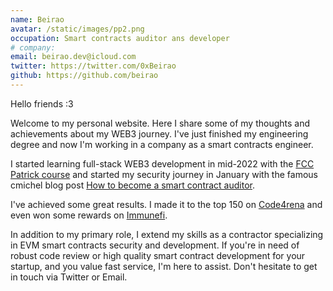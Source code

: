 ```yaml
---
name: Beirao
avatar: /static/images/pp2.png
occupation: Smart contracts auditor ans developer
# company:
email: beirao.dev@icloud.com
twitter: https://twitter.com/0xBeirao
github: https://github.com/beirao
---
```


Hello friends :3

Welcome to my personal website. Here I share some of my thoughts and achievements about my WEB3 journey. I've just finished my engineering degree and now I'm working in a company as a smart contracts engineer.

I started learning full-stack WEB3 development in mid-2022 with the [FCC Patrick course](https://www.youtube.com/watch?v=gyMwXuJrbJQ) and started my security journey in January with the famous cmichel blog post [How to become a smart contract auditor](https://cmichel.io/how-to-become-a-smart-contract-auditor/).

I've achieved some great results. I made it to the top 150 on [Code4rena](https://code4rena.com/leaderboard) and even won some rewards on [Immunefi](https://immunefi.com).

In addition to my primary role, I extend my skills as a contractor specializing in EVM smart contracts security and development. If you're in need of robust code review or high quality smart contract development for your startup, and you value fast service, I'm here to assist. Don't hesitate to get in touch via Twitter or Email.
